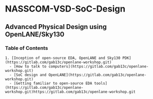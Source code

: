 # NASSCOM-VSD-SoC-Design
## Advanced Physical Design using OpenLANE/Sky130
### Table of Contents
    1. [Inception of open-source EDA, OpenLANE and Sky130 PDK](https://gitlab.com/gab13c/openlane-workshop.git)
      - [How to talk to computers](https://gitlab.com/gab13c/openlane-workshop.git)
      - [SoC design and OpenLANE](https://gitlab.com/gab13c/openlane-workshop.git)
      - [Getting familiar to open-source EDA tools](https://gitlab.com/gab13c/openlane-workshop.git)https://gitlab.com/gab13c/openlane-workshop.git
